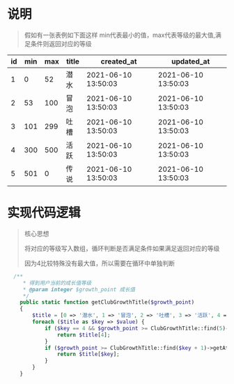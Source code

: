 # 说明

> 假如有一张表例如下面这样 min代表最小的值，max代表等级的最大值,满足条件则返回对应的等级

| id   | min  | max  | title | created_at          | updated_at          |
| ---- | ---- | ---- | ----- | ------------------- | ------------------- |
| 1    | 0    | 52   | 潜水  | 2021-06-10 13:50:03 | 2021-06-10 13:50:03 |
| 2    | 53   | 100  | 冒泡  | 2021-06-10 13:50:03 | 2021-06-10 13:50:03 |
| 3    | 101  | 299  | 吐槽  | 2021-06-10 13:50:03 | 2021-06-10 13:50:03 |
| 4    | 300  | 500  | 活跃  | 2021-06-10 13:50:03 | 2021-06-10 13:50:03 |
| 5    | 501  | 0    | 传说  | 2021-06-10 13:50:03 | 2021-06-10 13:50:03 |



# 实现代码逻辑

> 核心思想
>
> 将对应的等级写入数组，循环判断是否满足条件如果满足返回对应的等级
>
> 因为4比较特殊没有最大值，所以需要在循环中单独判断

```php
  /**
     * 得到用户当前的成长值等级
     * @param integer $growth_point 成长值
     */
    public static function getClubGrowthTitle($growth_point)
    {
        $title = [0 => '潜水', 1 => '冒泡', 2 => '吐槽', 3 => '活跃', 4 => '传说'];
        foreach ($title as $key => $value) {
            if ($key == 4 && $growth_point >= ClubGrowthTitle::find(5)->getAttribute('min')) {
                return $title[4];
            }
            if ($growth_point >= ClubGrowthTitle::find($key + 1)->getAttribute('min') && $growth_point <= ClubGrowthTitle::find($key + 1)->getAttribute('max')) {
                return $title[$key];
            }
        }
    }             
```

